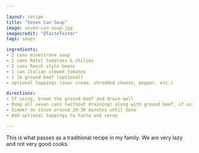 ```yaml
---

layout: recipe
title: "Seven Can Soup"
image: seven-can-soup.jpg
imagecredit: "@TasteTester" 
tags: soups

ingredients:
- 2 cans minestrone soup
- 2 cans Rotel tomatoes & chilies
- 2 cans Ranch style beans
- 1 can Italian stewed tomatos
- 1 lb ground beef (optional)
- optional toppings (sour cream, shredded cheese, pepper, etc.)

directions:
- If using, brown the ground beef and drain well
- Dump all seven cans (without draining) along with ground beef, if using, into a large pot
- Simmer on stove around 20-30 minutes until done
- Add optional toppings to taste and serve

---
```


This is what passes as a traditional recipe in my family. We are very lazy and not very good cooks.
